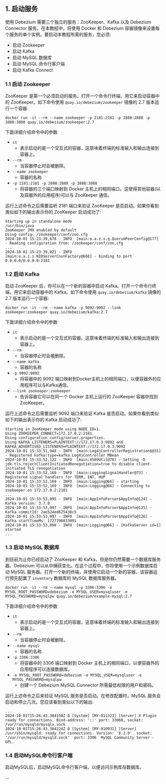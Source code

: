 ## 1. 启动服务

使用 Debezium 需要三个独立的服务：ZooKeeper、Kafka 以及 Debezium Connector 服务。在本教程中，将使用 Docker 和 Debezium 容器镜像来设置每个服务的单个实例。要启动本教程所需的服务，您必须:
- 启动 Zookeeper
- 启动 Kafka
- 启动 MySQL 数据库
- 启动 MySQL 命令行客户端
- 启动 Kafka Connect


### 1.1 启动 Zookeeper

ZooKeeper 是第一个必须启动的服务。打开一个命令行终端，用它来启动容器中的 ZooKeeper。如下命令使用 `quay.io/debezium/zookeeper` 镜像的 2.7 版本运行一个容器:
```shell
docker run -it --rm --name zookeeper -p 2181:2181 -p 2888:2888 -p 3888:3888 quay.io/debezium/zookeeper:2.7
```
下面详细介绍命令中的参数
- `it`
  - 表示启动的是一个交互式的容器，这意味着终端的标准输入和输出连接到容器上。
- `--rm`
  - 当容器停止时会被删除。
- `--name zookeeper`
  - 容器的名称
- `-p 2181:2181 -p 2888:2888 -p 3888:3888`
  - 将容器的三个端口映射到 Docker 主机上的相同端口。这使得其他容器(以及容器外的应用程序)可以与 ZooKeeper 通信。

运行上述命令之后需要监听 2181 端口来验证 ZooKeeper 是否启动。如果你看到类似如下的输出表示你的 ZooKeeper 启动成功了:
```
Starting up in standalone mode
/usr/bin/java
ZooKeeper JMX enabled by default
Using config: /zookeeper/conf/zoo.cfg
2024-10-01 15:23:39,678 - INFO  [main:o.a.z.s.q.QuorumPeerConfig@177] - Reading configuration from: /zookeeper/conf/zoo.cfg
...
2024-10-01 15:23:39,821 - INFO  [main:o.a.z.s.NIOServerCnxnFactory@660] - binding to port 0.0.0.0/0.0.0.0:2181
```

### 1.2 启动 Kafka

启动 ZooKeeper 后，你可以在一个新的容器中启动 Kafka。打开一个命令行终端，用它来启动容器中的 Kafka。如下命令使用 `quay.io/debezium/kafka` 镜像的 2.7 版本运行一个容器:
```shell
docker run -it --rm --name kafka -p 9092:9092 --link zookeeper:zookeeper quay.io/debezium/kafka:2.7
```
下面详细介绍命令中的参数
- `it`
  - 表示启动的是一个交互式的容器，这意味着终端的标准输入和输出连接到容器上。
- `--rm`
  - 当容器停止时会被删除。
- `--name kafka`
  - 容器的名称
- `-p 9092:9092`
  - 将容器中的 9092 端口映射到Docker主机上的相同端口，以便容器外的应用程序可以与Kafka通信。
- `--link zookeeper:zookeeper`
  - 告诉容器它可以在同一个 Docker 主机上运行的 ZooKeeper 容器中找到 ZooKeeper。

运行上述命令之后需要监听 9092 端口来验证 Kafka 是否启动。如果你看到类似如下的输出表示你的 Kafka 启动成功了:
```
Starting in ZooKeeper mode using NODE_ID=1.
Using ZOOKEEPER_CONNECT=172.17.0.2:2181
Using configuration config/server.properties.
Using KAFKA_LISTENERS=PLAINTEXT://172.17.0.3:9092 and KAFKA_ADVERTISED_LISTENERS=PLAINTEXT://172.17.0.3:9092
2024-10-01 15:33:51,948 - INFO  [main:Log4jControllerRegistration$@31] - Registered kafka:type=kafka.Log4jController MBean
2024-10-01 15:33:52,122 - INFO  [main:X509Util@78] - Setting -D jdk.tls.rejectClientInitiatedRenegotiation=true to disable client-initiated TLS renegotiation
2024-10-01 15:33:52,168 - INFO  [main:LoggingSignalHandler@73] - Registered signal handlers for TERM, INT, HUP
2024-10-01 15:33:52,169 - INFO  [main:Logging@66] - starting
2024-10-01 15:33:52,169 - INFO  [main:Logging@66] - Connecting to zookeeper on 172.17.0.2:2181
...
2024-10-01 15:33:53,095 - INFO  [main:AppInfoParser$AppInfo@124] - Kafka version: 3.7.0
2024-10-01 15:33:53,097 - INFO  [main:AppInfoParser$AppInfo@125] - Kafka commitId: 2ae524ed625438c5
2024-10-01 15:33:53,097 - INFO  [main:AppInfoParser$AppInfo@126] - Kafka startTimeMs: 1727796833091
2024-10-01 15:33:53,098 - INFO  [main:Logging@66] - [KafkaServer id=1] started
...
```

### 1.3 启动 MySQL 数据库

到目前为止你已经启动了 ZooKeeper 和 Kafka，但是你仍然需要一个数据库服务器，Debezium 可以从中捕获变化。在这个过程中，你将使用一个示例数据库启动 MySQL 服务器。打开一个新的终端，并使用它启动一个新的容器，该容器运行预先配置了 `inventory` 数据库的 MySQL 数据库服务器。

```shell
docker run -it --rm --name mysql -p 3306:3306 -e MYSQL_ROOT_PASSWORD=debezium -e MYSQL_USER=mysqluser -e MYSQL_PASSWORD=mysqlpw quay.io/debezium/example-mysql:2.7
```
下面详细介绍命令中的参数
- `it`
  - 表示启动的是一个交互式的容器，这意味着终端的标准输入和输出连接到容器上。
- `--rm`
  - 当容器停止时会被删除。
- `--name mysql`
  - 容器的名称
- `-p 3306:3306`
  - 将容器中的 3306 端口映射到 Docker 主机上的相同端口，以便容器外的应用程序可以连接数据库。
- `-e MYSQL_ROOT_PASSWORD=debezium -e MYSQL_USER=mysqluser -e MYSQL_PASSWORD=mysqlpw`
  - 创建一个 Debezium MySQL Connector 所需最低权限的用户和密码。

运行上述命令之后来验证 MySQL 服务是否启动。在修改配置时，MySQL 服务会启动和停止几次。您应该看到类似以下的输出:
```
...
2024-10-01T15:26:43.384150Z 0 [System] [MY-011323] [Server] X Plugin ready for connections. Bind-address: '::' port: 33060, socket: /var/run/mysqld/mysqlx.sock
2024-10-01T15:26:43.384224Z 0 [System] [MY-010931] [Server] /usr/sbin/mysqld: ready for connections. Version: '8.2.0'  socket: '/var/run/mysqld/mysqld.sock'  port: 3306  MySQL Community Server - GPL.
```

### 1.4 启动MySQL命令行客户端
启动MySQL后，启动MySQL命令行客户端，以便访问示例库存数据库。



...
